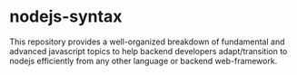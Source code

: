 # nodejs-syntax
This repository provides a well-organized breakdown of fundamental and advanced javascript topics to help backend developers adapt/transition to nodejs efficiently from any other language or backend web-framework.
